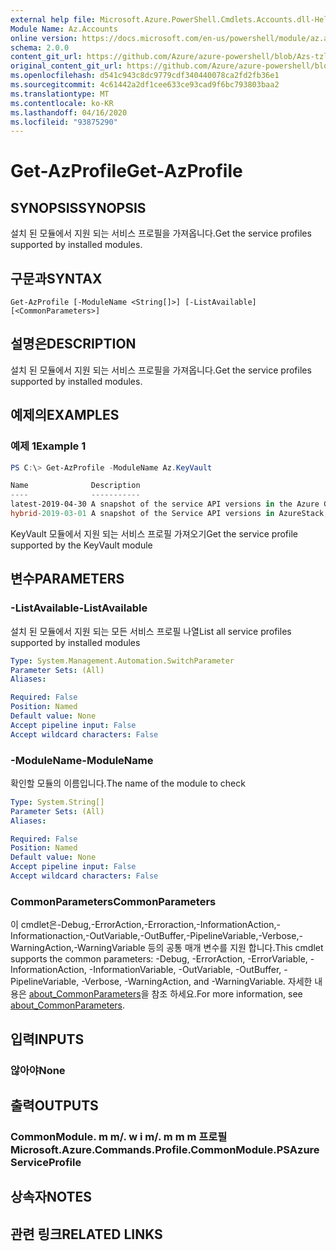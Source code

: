 ```yaml
---
external help file: Microsoft.Azure.PowerShell.Cmdlets.Accounts.dll-Help.xml
Module Name: Az.Accounts
online version: https://docs.microsoft.com/en-us/powershell/module/az.accounts/get-azprofile
schema: 2.0.0
content_git_url: https://github.com/Azure/azure-powershell/blob/Azs-tzl/src/Accounts/Accounts/help/Get-AzProfile.md
original_content_git_url: https://github.com/Azure/azure-powershell/blob/Azs-tzl/src/Accounts/Accounts/help/Get-AzProfile.md
ms.openlocfilehash: d541c943c8dc9779cdf340440078ca2fd2fb36e1
ms.sourcegitcommit: 4c61442a2df1cee633ce93cad9f6bc793803baa2
ms.translationtype: MT
ms.contentlocale: ko-KR
ms.lasthandoff: 04/16/2020
ms.locfileid: "93875290"
---
```

# <span data-ttu-id="dce37-101">Get-AzProfile</span><span class="sxs-lookup"><span data-stu-id="dce37-101">Get-AzProfile</span></span>

## <span data-ttu-id="dce37-102">SYNOPSIS</span><span class="sxs-lookup"><span data-stu-id="dce37-102">SYNOPSIS</span></span>
<span data-ttu-id="dce37-103">설치 된 모듈에서 지원 되는 서비스 프로필을 가져옵니다.</span><span class="sxs-lookup"><span data-stu-id="dce37-103">Get the service profiles supported by installed modules.</span></span>

## <span data-ttu-id="dce37-104">구문과</span><span class="sxs-lookup"><span data-stu-id="dce37-104">SYNTAX</span></span>

```
Get-AzProfile [-ModuleName <String[]>] [-ListAvailable] [<CommonParameters>]
```

## <span data-ttu-id="dce37-105">설명은</span><span class="sxs-lookup"><span data-stu-id="dce37-105">DESCRIPTION</span></span>
<span data-ttu-id="dce37-106">설치 된 모듈에서 지원 되는 서비스 프로필을 가져옵니다.</span><span class="sxs-lookup"><span data-stu-id="dce37-106">Get the service profiles supported by installed modules.</span></span>

## <span data-ttu-id="dce37-107">예제의</span><span class="sxs-lookup"><span data-stu-id="dce37-107">EXAMPLES</span></span>

### <span data-ttu-id="dce37-108">예제 1</span><span class="sxs-lookup"><span data-stu-id="dce37-108">Example 1</span></span>
```powershell
PS C:\> Get-AzProfile -ModuleName Az.KeyVault

Name              Description
----              -----------
latest-2019-04-30 A snapshot of the service API versions in the Azure Global Cloud. This profile was defined in April 2019.
hybrid-2019-03-01 A snapshot of the Service API versions in AzureStack, Azure Sovereign clouds, and the Azure Global Cloud. This profile was defined                    in March 2019.
```

<span data-ttu-id="dce37-109">KeyVault 모듈에서 지원 되는 서비스 프로필 가져오기</span><span class="sxs-lookup"><span data-stu-id="dce37-109">Get the service profile supported by the KeyVault module</span></span>

## <span data-ttu-id="dce37-110">변수</span><span class="sxs-lookup"><span data-stu-id="dce37-110">PARAMETERS</span></span>

### <span data-ttu-id="dce37-111">-ListAvailable</span><span class="sxs-lookup"><span data-stu-id="dce37-111">-ListAvailable</span></span>
<span data-ttu-id="dce37-112">설치 된 모듈에서 지원 되는 모든 서비스 프로필 나열</span><span class="sxs-lookup"><span data-stu-id="dce37-112">List all service profiles supported by installed modules</span></span>

```yaml
Type: System.Management.Automation.SwitchParameter
Parameter Sets: (All)
Aliases:

Required: False
Position: Named
Default value: None
Accept pipeline input: False
Accept wildcard characters: False
```

### <span data-ttu-id="dce37-113">-ModuleName</span><span class="sxs-lookup"><span data-stu-id="dce37-113">-ModuleName</span></span>
<span data-ttu-id="dce37-114">확인할 모듈의 이름입니다.</span><span class="sxs-lookup"><span data-stu-id="dce37-114">The name of the module to check</span></span>

```yaml
Type: System.String[]
Parameter Sets: (All)
Aliases:

Required: False
Position: Named
Default value: None
Accept pipeline input: False
Accept wildcard characters: False
```

### <span data-ttu-id="dce37-115">CommonParameters</span><span class="sxs-lookup"><span data-stu-id="dce37-115">CommonParameters</span></span>
<span data-ttu-id="dce37-116">이 cmdlet은-Debug,-ErrorAction,-Erroraction,-InformationAction,-Informationaction,-OutVariable,-OutBuffer,-PipelineVariable,-Verbose,-WarningAction,-WarningVariable 등의 공통 매개 변수를 지원 합니다.</span><span class="sxs-lookup"><span data-stu-id="dce37-116">This cmdlet supports the common parameters: -Debug, -ErrorAction, -ErrorVariable, -InformationAction, -InformationVariable, -OutVariable, -OutBuffer, -PipelineVariable, -Verbose, -WarningAction, and -WarningVariable.</span></span> <span data-ttu-id="dce37-117">자세한 내용은 [about_CommonParameters](http://go.microsoft.com/fwlink/?LinkID=113216)을 참조 하세요.</span><span class="sxs-lookup"><span data-stu-id="dce37-117">For more information, see [about_CommonParameters](http://go.microsoft.com/fwlink/?LinkID=113216).</span></span>

## <span data-ttu-id="dce37-118">입력</span><span class="sxs-lookup"><span data-stu-id="dce37-118">INPUTS</span></span>

### <span data-ttu-id="dce37-119">않아야</span><span class="sxs-lookup"><span data-stu-id="dce37-119">None</span></span>

## <span data-ttu-id="dce37-120">출력</span><span class="sxs-lookup"><span data-stu-id="dce37-120">OUTPUTS</span></span>

### <span data-ttu-id="dce37-121">CommonModule. m m/. w i m/. m m m 프로필</span><span class="sxs-lookup"><span data-stu-id="dce37-121">Microsoft.Azure.Commands.Profile.CommonModule.PSAzureServiceProfile</span></span>

## <span data-ttu-id="dce37-122">상속자</span><span class="sxs-lookup"><span data-stu-id="dce37-122">NOTES</span></span>

## <span data-ttu-id="dce37-123">관련 링크</span><span class="sxs-lookup"><span data-stu-id="dce37-123">RELATED LINKS</span></span>
